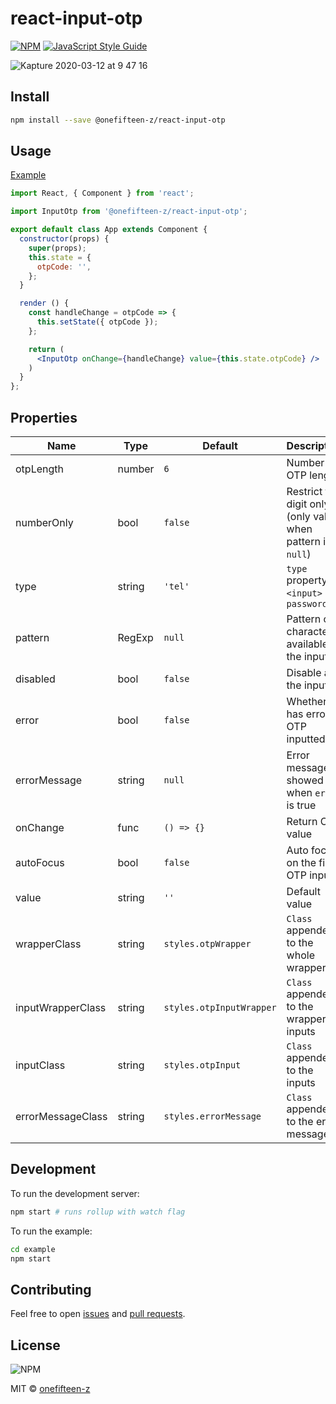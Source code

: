 # react-input-otp

[![NPM](https://img.shields.io/npm/v/@onefifteen-z/react-input-otp.svg)](https://www.npmjs.com/package/@onefifteen-z/react-input-otp) [![JavaScript Style Guide](https://img.shields.io/badge/code_style-standard-brightgreen.svg)](https://standardjs.com)

![Kapture 2020-03-12 at 9 47 16](https://user-images.githubusercontent.com/35680082/76476865-dc9d3500-6446-11ea-8380-f414270976aa.gif)
## Install

```bash
npm install --save @onefifteen-z/react-input-otp
```

## Usage

[Example](https://onefifteen-z.github.io/react-input-otp)

```jsx
import React, { Component } from 'react';

import InputOtp from '@onefifteen-z/react-input-otp';

export default class App extends Component {
  constructor(props) {
    super(props);
    this.state = {
      otpCode: '',
    };
  }

  render () {
    const handleChange = otpCode => {
      this.setState({ otpCode });
    };

    return (
      <InputOtp onChange={handleChange} value={this.state.otpCode} />
    )
  }
};

```

## Properties
| Name       | Type   | Default | Description |
|------------|--------|---------|-------------|
| otpLength | number | `6` | Number of OTP length |
| numberOnly | bool | `false` | Restrict to digit only (only valid when pattern is `null`) |
| type | string | `'tel'` | `type` property of `<input>` eg. `password` |
| pattern | RegExp | `null` | Pattern of characters available to the inputs |
| disabled | bool | `false` | Disable all the inputs |
| error | bool | `false` | Whether has error in OTP inputted |
| errorMessage | string | `null` | Error messaged showed when `error` is true |
| onChange | func | `() => {}` | Return OTP value |
| autoFocus | bool | `false` | Auto focus on the first OTP input |
| value | string | `''` | Default value |
| wrapperClass | string | `styles.otpWrapper` | `Class` appended to the whole wrapper |
| inputWrapperClass | string | `styles.otpInputWrapper` | `Class` appended to the wrapper of inputs |
| inputClass | string | `styles.otpInput` | `Class` appended to the inputs |
| errorMessageClass | string | `styles.errorMessage` | `Class` appended to the error message |

## Development

To run the development server:
```bash
npm start # runs rollup with watch flag
```

To run the example:
```bash
cd example
npm start
```

## Contributing
Feel free to open [issues](https://github.com/onefifteen-z/react-input-otp/issues/new/choose) and [pull requests](https://github.com/onefifteen-z/react-input-otp/pulls).


## License
![NPM](https://img.shields.io/npm/l/@onefifteen-z/react-input-otp)

MIT © [onefifteen-z](https://github.com/onefifteen-z)
